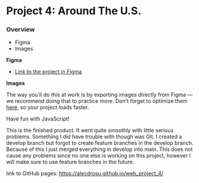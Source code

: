 # Project 4: Around The U.S.

### Overview

* Figma
* Images

**Figma**

* [Link to the project in Figma](https://www.figma.com/file/SurN1jaeEQIhuZEDMhmWWf/Sprint-4-Around-The-U.S.-desktop-mobile?node-id=0%3A1)

**Images**

The way you'll do this at work is by exporting images directly from Figma — we recommend doing that to practice more. Don't forget to optimize them [here](https://tinypng.com/), so your project loads faster. 

Have fun with JavaScript!

This is the finished product. It went quite smoothly with little serious problems. Something I did have trouble with though was Git. 
I created a develop branch but forgot to create feature branches in the develop branch. Because of this I just merged everything in
develop into main. This does not cause any problems since no one else
is working on this project, however I will make sure to use feature branches in the future.

link to GitHub pages: https://alecdrosu.github.io/web_project_4/
